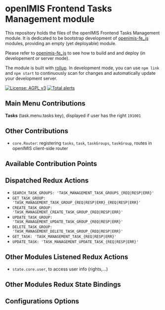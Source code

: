 # openIMIS Frontend Tasks Management module
This repository holds the files of the openIMIS Frontend Tasks Management module.
It is dedicated to be bootstrap development of [openimis-fe_js](https://github.com/openimis/openimis-fe_js) modules, providing an empty (yet deployable) module.

Please refer to [openimis-fe_js](https://github.com/openimis/openimis-fe_js) to see how to build and and deploy (in developement or server mode).

The module is built with [rollup](https://rollupjs.org/).
In development mode, you can use `npm link` and `npm start` to continuously scan for changes and automatically update your development server.

[![License: AGPL v3](https://img.shields.io/badge/License-AGPL%20v3-blue.svg)](https://www.gnu.org/licenses/agpl-3.0)
[![Total alerts](https://img.shields.io/lgtm/alerts/g/openimis/openimis-fe-tasks_management_js.svg?logo=lgtm&logoWidth=18)](https://lgtm.com/projects/g/openimis/openimis-fe-tasks_management_js/alerts/)

## Main Menu Contributions

**Tasks** (task.menu.tasks key), displayed if user has the right `191001`

## Other Contributions

* `core.Router`: registering `tasks`, `task`, `taskGroups`, `taskGroup`, routes in openIMIS client-side router

## Available Contribution Points

## Dispatched Redux Actions

* `SEARCH_TASK_GROUPS: 'TASK_MANAGEMENT_TASK_GROUPS_{REQ|RESP|ERR}'`
* `GET_TASK_GROUP: 'TASK_MANAGEMENT_TASK_GROUP_{REQ|RESP|ERR}_{REQ|RESP|ERR}'`
* `CREATE_TASK_GROUP: 'TASK_MANAGEMENT_CREATE_TASK_GROUP_{REQ|RESP|ERR}'`
* `UPDATE_TASK_GROUP: 'TASK_MANAGEMENT_UPDATE_TASK_GROUP_{REQ|RESP|ERR}'`
* `DELETE_TASK_GROUP: 'TASK_MANAGEMENT_DELETE_TASK_GROUP_{REQ|RESP|ERR}'`
* `GET_TASK: 'TASK_MANAGEMENT_TASK_{REQ|RESP|ERR}'`
* `UPDATE_TASK: 'TASK_MANAGEMENT_UPDATE_TASK_{REQ|RESP|ERR}'`

## Other Modules Listened Redux Actions
* `state.core.user`, to access user info (rights,...)

## Other Modules Redux State Bindings

## Configurations Options